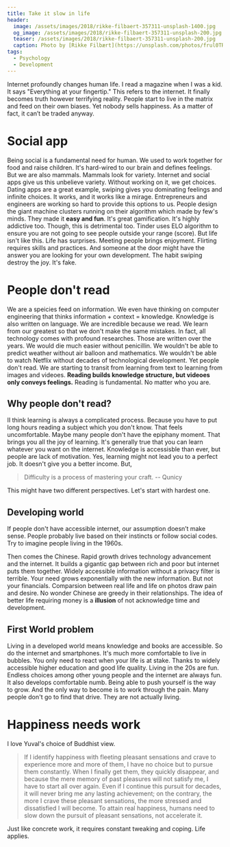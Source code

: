 ```yaml
---
title: Take it slow in life
header:
  image: /assets/images/2018/rikke-filbaert-357311-unsplash-1400.jpg
  og_image: /assets/images/2018/rikke-filbaert-357311-unsplash-200.jpg
  teaser: /assets/images/2018/rikke-filbaert-357311-unsplash-200.jpg
  caption: Photo by [Rikke Filbært](https://unsplash.com/photos/frul0TR6QdY?utm_source=unsplash&utm_medium=referral&utm_content=creditCopyText) on [Unsplash](https://unsplash.com/search/photos/slow?utm_source=unsplash&utm_medium=referral&utm_content=creditCopyText)
tags:
  - Psychology
  - Development
---
```


Internet profoundly changes human life. I read a magazine when I was a kid. It says "Everything at your fingertip." This refers to the internet. It finally becomes truth however terrifying reality.
People start to live in the matrix and feed on their own biases. Yet nobody
sells happiness. As a matter of fact, it can’t be traded anyway.

# Social app

Being social is a fundamental need for human. We used to work together for food
and raise children. It's hard-wired to our brain and defines feelings. But we are
also mammals. Mammals look for variety. Internet and social apps give us this unbelieve variety. Without working on it, we get choices. Dating apps are a great
example, swiping gives you dominating feelings and infinite choices. It works, and
it works like a mirage. Entrepreneurs and engineers are working so hard to provide
this options to us. People design the giant machine clusters running on their algorithm which made by few's minds. They made it **easy and fun**. It's great gamification. It's highly addictive too.
Though, this is detrimental too. Tinder uses ELO algorithm to ensure you are
not going to see people outside your range (score). But life isn't like this.
Life has surprises. Meeting people brings enjoyment. Flirting requires
skills and practices. And someone at the door might have the answer you are looking for your own development. The habit swiping destroy the joy. It's fake.

# People don't read

We are a speicies feed on information. We even have thinking on computer engineering that thinks information + context = knowledge. Knowledge is also written on language. We are incredible because we read. We learn from our greatest so that we don't make the same mistakes. In fact, all technology comes with profound researches. Those are written over the years. We would die much easier without penicillin. We wouldn't be able to predict weather without air balloon and mathematics. We wouldn't be able to watch Netflix without decades of
technological development. Yet people don't read. We are starting to transit from
learning from text to learning from images and videoes. **Reading builds knowledge structure, but videoes only conveys feelings.** Reading is fundamental.
No matter who you are.

## Why people don't read?

II think learning is always a complicated process. Because you have to put long hours reading a subject which you don't know. That feels uncomfortable. Maybe many people
don't have the epiphany moment. That brings you all the joy of learning. It's
generally true that you can learn whatever you want on the internet. Knowledge
is accessisble than ever, but people are lack of motivation. Yes, learning might not lead you to a perfect job. It doesn't give you a better income. But, 

> Difficulty is a process of mastering your craft. -- Qunicy

This might have two different perspectives. Let's start with hardest one.

## Developing world

If people don't have accessible internet, our assumption doesn’t make sense. People probably live based on their instincts or follow social codes. Try to imagine people living in the 1960s.

Then comes the Chinese. Rapid growth drives technology advancement and the internet.
It builds a gigantic gap between rich and poor but internet puts them together.
Widely accessible information without a privacy filter is terrible. Your need grows
exponentially with the new information. But not your financials. Comparsion between real life and life on
photos draw pain and desire. No wonder Chinese are greedy in their relationships.
The idea of better life requiring money is a **illusion** of not acknowledge time and development.

## First World problem

Living in a developed world means knowledge and books are accessible. So do
the internet and smartphones. It's much more comfortable to live in bubbles. You only
need to react when your life is at stake. Thanks to widely accessible higher
education and good life quality. Living in the 20s are fun. Endless choices among other young people and the internet are always fun. It also develops comfortable numb. Being able to push yourself is the way to grow. And the only way to become
is to work through the pain. Many people don't go to find that drive. They are not
actually living.

# Happiness needs work

I love Yuval's choice of Buddhist view.

> If I identify happiness with fleeting pleasant sensations and crave to
> experience more and more of them, I have no choice but to pursue them constantly. When I finally get them, they quickly disappear, and because the
> mere memory of past pleasures will not satisfy me, I have to start all over
> again. Even if I continue this pursuit for decades, it will never bring me
> any lasting achievement; on the contrary, the more I crave these pleasant
> sensations, the more stressed and dissatisfied I will become. To attain real
> happiness, humans need to slow down the pursuit of pleasant sensations, not
> accelerate it.

Just like concrete work, it requires constant tweaking and coping. Life applies.
